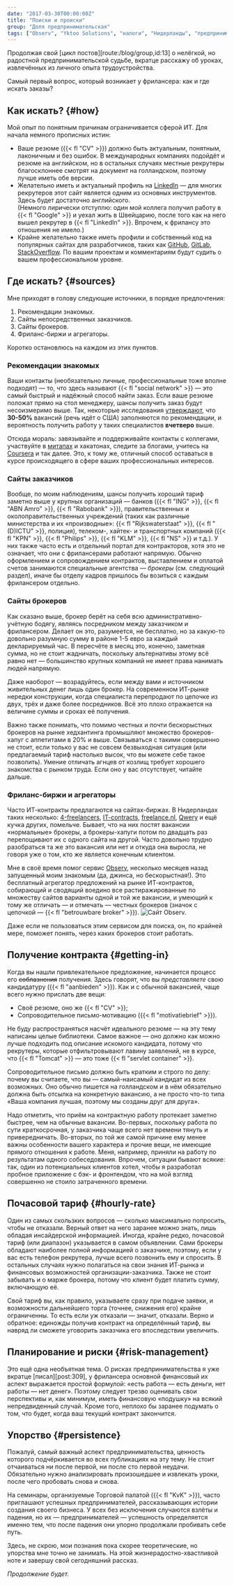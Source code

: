 ```yaml
---
date: "2017-03-30T00:00:00Z"
title: "Поиски и происки"
group: "Доля предпринимательская"
tags: ["Observ", "Yktoo Solutions", "налоги", "Нидерланды", "предпринимательство", "работа", "фриланс"]
---
```


Продолжая свой [цикл постов][route:/blog/group,id:13] о нелёгкой, но радостной предпринимательской судьбе, вкратце расскажу об уроках, извлечённых из личного опыта трудоустройства.

Самый первый вопрос, который возникает у фрилансера: как и где искать заказы?

<!--more-->

## Как искать? {#how}

Мой опыт по понятным причинам ограничивается сферой ИТ. Для начала немного прописных истин:

* Ваше резюме ({{< fl "CV" >}}) должно быть актуальным, понятным, лаконичным и без ошибок. В международных компаниях подойдёт и резюме на английском, но в остальных случаях местные рекрутеры благосклоннее смотрят на документ на голландском, поэтому лучше иметь обе версии.
* Желательно иметь и актуальный профиль на [LinkedIn](https://www.linkedin.com/) — для многих рекрутеров этот сайт является одним из основных инструментов. Здесь будет достаточно английского.<br>
(Немного лирически отступлю: один мой коллега получил работу в {{< fl "Google" >}} и уехал жить в Швейцарию, после того как на него вышел рекрутер в {{< fl "LinkedIn" >}}. Впрочем, к фрилансу это отношения не имело.)
* Крайне желательно также иметь профили и собственный код на популярных сайтах для разработчиков, таких как [GitHub](https://github.com/), [GitLab](https://gitlab.com/), [StackOverflow](https://stackoverflow.com/). По вашим проектам и комментариям будут судить о вашем профессиональном уровне.

## Где искать? {#sources}

Мне приходят в голову следующие источники, в порядке предпочтения:

1. Рекомендации знакомых.
2. Сайты непосредственных заказчиков.
3. Сайты брокеров.
4. Фриланс-биржи и агрегаторы.

Коротко остановлюсь на каждом из этих пунктов.

### Рекомендации знакомых

Ваши контакты (необязательно личные, профессиональные тоже вполне подходят) — то, что здесь называют {{< fl "social network" >}} — это самый быстрый и надёжный способ найти заказ. Если ваше резюме положат прямо на стол менеджеру, шансы получить заказ будут несоизмеримо выше. Так, некоторые исследования [утверждают](https://papers.ssrn.com/sol3/papers.cfm?abstract_id=2441471), что **30-50%** вакансий (речь идёт о США) заполняются по рекомендации, и вероятность получить работу у таких специалистов **вчетверо** выше.

Отсюда мораль: завязывайте и поддерживайте контакты с коллегами, участвуйте в [митапах](https://www.meetup.com/) и хакатонах, следите за блогами, учитесь на [Coursera](https://www.coursera.org/) и так далее. Это, к тому же, отличный способ оставаться в курсе происходящего в сфере ваших профессиональных интересов.

### Сайты заказчиков

Вообще, по моим наблюдениям, шансы получить хороший тариф заметно выше у крупных организаций — банков ({{< fl "ING" >}}, {{< fl "ABN Amro" >}}, {{< fl "Rabobank" >}}), правительственных и околоправительственных учреждений (таких как различные министерства и их «производные»: {{< fl "Rijkswaterstaat" >}}, {{< fl "(D)ICTU" >}}, полиция), телеком-, хайтек- и транспортных компаний ({{< fl "KPN" >}}, {{< fl "Philips" >}}, {{< fl "KLM" >}}, {{< fl "NS" >}} и т.д.). У них также часто есть и отдельный портал для контракторов, хотя это не означает, что они с фрилансерами работают напрямую. Обычно оформлением и сопровождением контрактов, выставлением и оплатой счетов занимаются специальные агентства — *брокеры* (см. следующий раздел), иначе бы отделу кадров пришлось бы возиться с каждым фрилансером отдельно.

### Сайты брокеров

Как сказано выше, брокер берёт на себя всю административно-учётную бодягу, являясь посредником между заказчиком и фрилансером. Делает он это, разумеется, не бесплатно, но за какую-то довольно разумную сумму в районе 1-5 евро за каждый декларируемый час. В пересчёте в месяц это, конечно, заметная сумма, но не стоит жадничать, поскольку альтернативы этому всё равно нет — большинство крупных компаний не имеет права нанимать людей напрямую.

Даже наоборот — возрадуйтесь, если между вами и источником живительных денег лишь один брокер. На современном ИТ-рынке нередки конструкции, когда специалиста перепродают по цепочке из двух, трёх и даже более посредников. Всё это плохо отражается на величине суммы и сроках её получения.

Важно также понимать, что помимо честных и почти бескорыстных брокеров на рынке хедхантинга промышляют множество брокеров-хапуг с аппетитами в 20% и выше. Связываться с такими совершенно не стоит, если только у вас не совсем безвыходная ситуация (или предлагаемый тариф настолько высок, что вы можете себе такое позволить). Умение отличать агнцев от козлищ требует хорошего знакомства с рынком труда. Если оно у вас отсутствует, читайте дальше.

### Фриланс-биржи и агрегаторы

Часто ИТ-контракты предлагаются на сайтах-биржах. В Нидерландах таких несколько: [4-freelancers](https://www.4-freelancers.nl/), [IT-contracts](https://www.it-contracts.nl/), [freelance.nl](https://www.freelance.nl/), [Qwery](https://www.qwery.nl/) и ещё кучка других, помельче. Бывает, что на них постят вакансии «нормальные» брокеры, а брокеры-хапуги потом по двадцать раз перепощивают их с одного сайта на другой. Часто довольно трудно разобраться та же это вакансия или нет и откуда она выросла, не говоря уже о том, кто же является конечным клиентом.

Мне в своё время помог сервис [Observ](https://observ.nu/), несколько месяцев назад запущенный моим знакомым (да, джинса, но бескорыстная!). Это бесплатный агрегатор предложений на рынке ИТ-контрактов, собирающий и сводящий воедино все растиражированные по множеству сайтов варианты одной и той же вакансии, и умеющий к тому же отличать — и отмечать — честных брокеров (значок с цепочкой — {{< fl "betrouwbare broker" >}}).
![](img:4.bp.blogspot.com/-cjUtE071tFg/WN0YRhFH42I/AAAAAAAApr4/WyB_8ceeS0M-JGzjCw6TmK8ZzriLe2wmgCPcB/s1600/observ.nu.picasaweb.png:a "Сайт Observ.")

Даже если не пользоваться этим сервисом для поиска, он, по крайней мере, поможет понять, через каких брокеров стоит работать.

## Получение контракта {#getting-in}

Когда вы нашли привлекательное предложение, начинается процесс его ~~соблазнения~~ получения. Здесь говорят, что вы *представляете* свою кандидатуру ({{< fl "aanbieden" >}}). Как и с обычной вакансией, чаще всего нужно прислать две вещи:

* Своё резюме, оно же {{< fl "CV" >}};
* Сопроводительное письмо-мотивацию ({{< fl "motivatiebrief" >}}).

Не буду распространяться насчёт идеального резюме — на эту тему написаны целые библиотеки. Самое важное — оно должно как можно лучше подходить под описание искомого кандидата, потому что рекрутеры, которые отфильтровывают лавину заявлений, не в курсе, что {{< fl "Tomcat" >}} — это тоже {{< fl "servlet container" >}}.

Сопроводительное письмо должно быть кратким и строго по делу: почему вы считаете, что вы — самый-наисамый кандидат из всех возможных. Оно обычно пишется на голландском и в нём обязательно должна быть отсылка на конкретную вакансию, а не просто что-то типа «Ваша компания лучшая, поэтому мы созданы друг для друга».

Надо отметить, что приём на контрактную работу протекает заметно быстрее, чем на обычные вакансии. Во-первых, поскольку работа по сути краткосрочная, у заказчика чаще всего нет времени тянуть и привередничать. Во-вторых, по той же самой причине ему менее важны особенности вашего характера и прочие вещи, не имеющие прямого отношения к работе. Меня, например, приняли на работу по результатам одного собеседования. Впрочем, ситуации бывают всякие: так, один из потенциальных клиентов хотел, чтобы я разработал пробное приложение с бэк- и фронтендом, что на мой взгляд совершенно не стоило затраченного времени.

## Почасовой тариф {#hourly-rate}

Один из самых скользких вопросов — сколько максимально попросить, чтобы не отказали. Верный ответ на него заранее можно знать, лишь обладая инсайдерской информацией. Иногда, крайне редко, почасовой тариф (или диапазон) указывается в самом объявлении. Сами брокеры обладают наиболее полной информацией о заказчике, поэтому, если у вас есть телефон рекрутера, лучше всего позвонить ему и спросить. В остальных случаях нужно полагаться на свои знания ИТ-рынка и финансовых возможностей организации-заказчика. Также не стоит забывать и о марже брокера, потому что клиент будет платить сумму, включающую её.

Свой тариф вы, как правило, указываете сразу при подаче заявки, и возможности дальнейшего торга (точнее, снижения его) крайне ограниченны. То есть если уж отказали — значит, отказали. Верно и обратное: единожды получив контракт на определённый тариф, вы навряд ли сможете уговорить заказчика его впоследствии увеличить.

## Планирование и риски {#risk-management}

Это ещё одна необъятная тема. О рисках предпринимательства я уже вкратце [писал][post:309], у фрилансера основной финансовый их аспект выражается простой формулой: «есть работа — есть деньги, нет работы — нет денег». Поэтому следует трезво оценивать свои перспективы и, как минимум, иметь финансовую «подушку» на всякий непредвиденный случай. Кроме того, неплохо бы заранее подумать о том, что будет, когда ваш текущий контракт закончится.

## Упорство {#persistence}

Пожалуй, самый важный аспект предпринимательства, ценность которого подчёркивается во всех публикациях на эту тему. Не стоит отчаиваться ни после первой, ни после сто первой неудачи. Обязательно нужно анализировать произошедшее и извлекать уроки, после чего пробовать снова и снова.

На семинары, организуемые Торговой палатой ({{< fl "KvK" >}}), часто приглашают успешных предпринимателей, рассказывающих истории создания своего бизнеса. У всех без исключения случаются взлёты и падения, но их — предпринимателей — успешность определяется именно тем, что после падения они упорно продолжали пробивать себе путь.

Здесь, не скрою, мои познания пока скорее теоретические, но упорства мне точно не занимать. На этой жизнерадостно-хвастливой ноте и завершу свой сегодняшний рассказ.

*Продолжение будет.*
